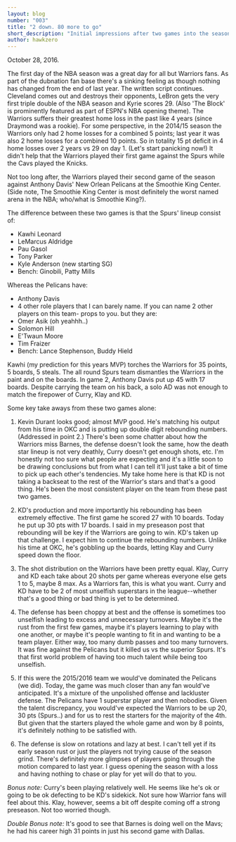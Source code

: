 ```yaml
---
layout: blog
number: "003"
title: "2 down. 80 more to go"
short_description: "Initial impressions after two games into the season"
author: hawkzero
---
```


October 28, 2016.

The first day of the NBA season was a great day for all but Warriors fans. As part of the dubnation fan base there's a sinking feeling as though nothing has changed from the end of last year. The written script continues. Cleveland comes out and destroys their opponents, LeBron gets the very first triple double of the NBA season and Kyrie scores 29. (Also 'The Block' is prominently featured as part of ESPN's NBA opening theme). The Warriors suffers their greatest home loss in the past like 4 years (since Draymond was a rookie). For some perspective, in the 2014/15 season the Warriors only had 2 home losses for a combined 5 points; last year it was also 2 home losses for a combined 10 points. So in totality 15 pt deficit in 4 home losses over 2 years vs 29 on day 1. (Let's start panicking now!) It didn't help that the Warriors played their first game against the Spurs while the Cavs played the Knicks. 

Not too long after, the Warriors played their second game of the season against Anthony Davis' New Orlean Pelicans at the Smoothie King Center. (Side note, The Smoothie King Center is most definitely the worst named arena in the NBA; who/what is Smoothie King?).  

The difference between these two games is that the Spurs' lineup consist of:  
  - Kawhi Leonard 
  - LeMarcus Aldridge
  - Pau Gasol
  - Tony Parker
  - Kyle Anderson (new starting SG)
  - Bench: Ginobili, Patty Mills

Whereas the Pelicans have:  
  - Anthony Davis
  - 4 other role players that I can barely name. If you can name 2 other players on this team- props to you. but they are:
  - Omer Asik (oh yeahhh..)
  - Solomon Hill
  - E'Twaun Moore
  - Tim Fraizer
  - Bench: Lance Stephenson, Buddy Hield

Kawhi (my prediction for this years MVP) torches the Warriors for 35 points, 5 boards, 5 steals. The all round Spurs team dismantles the Warriors in the paint and on the boards. In game 2, Anthony Davis put up 45 with 17 boards. Despite carrying the team on his back, a solo AD was not enough to match the firepower of Curry, Klay and KD.

Some key take aways from these two games alone:  
  1. Kevin Durant looks good; almost MVP good. He's matching his output from his time in OKC and is putting up double digit rebounding numbers. (Addressed in point 2.) There's been some chatter about how the Warriors miss Barnes, the defense doesn't look the same, how the death star lineup is not very deathly, Curry doesn't get enough shots, etc. I'm honestly not too sure what people are expecting and it's a little soon to be drawing conclusions but from what I can tell it'll just take a bit of time to pick up each other's tendencies. My take home here is that KD is not taking a backseat to the rest of the Warrior's stars and that's a good thing. He's been the most consistent player on the team from these past two games.

  2. KD's production and more importantly his rebounding has been extremely effective. The first game he scored 27 with 10 boards. Today he put up 30 pts with 17 boards. I said in my preseason post that rebounding will be key if the Warriors are going to win. KD's taken up that challenge. I expect him to continue the rebounding numbers. Unlike his time at OKC, he's gobbling up the boards, letting Klay and Curry speed down the floor.

  3. The shot distribution on the Warriors have been pretty equal. Klay, Curry and KD each take about 20 shots per game whereas everyone else gets 1 to 5, maybe 8 max. As a Warriors fan, this is what you want. Curry and KD have to be 2 of most unselfish superstars in the league--whether that's a good thing or bad thing is yet to be determined.

  4. The defense has been choppy at best and the offense is sometimes too unselfish leading to excess and unnecessary turnovers. Maybe it's the rust from the first few games, maybe it's players learning to play with one another, or maybe it's people wanting to fit in and wanting to be a team player. Either way, too many dumb passes and too many turnovers. It was fine against the Pelicans but it killed us vs the superior Spurs. It's that first world problem of having too much talent while being too unselfish.

  5. If this were the 2015/2016 team we would've dominated the Pelicans (we did). Today, the game was much closer than any fan would've anticipated. It's a mixture of the unpolished offense and lackluster defense. The Pelicans have 1 superstar player and then nobodies. Given the talent discrepancy, you would've expected the Warriors to be up 20, 30 pts (Spurs..) and for us to rest the starters for the majority of the 4th. But given that the starters played the whole game and won by 8 points, it's definitely nothing to be satisfied with.

  6. The defense is slow on rotations and lazy at best. I can't tell yet if its early season rust or just the players not trying cause of the season grind. There's definitely more glimpses of players going through the motion compared to last year.  I guess opening the season with a loss and having nothing to chase or play for yet will do that to you.

  *Bonus note:* Curry's been playing relatively well. He seems like he's ok or going to be ok defecting to be KD's sidekick. Not sure how Warrior fans will feel about this. Klay, however, seems a bit off despite coming off a strong preseason. Not too worried though.

  *Double Bonus note:* It's good to see that Barnes is doing well on the Mavs; he had his career high 31 points in just his second game with Dallas.
